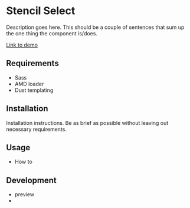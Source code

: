 
# Stencil Select

Description goes here. This should be a couple of sentences that sum up the one thing the component is/does.

[Link to demo](#)

## Requirements

- Sass
- AMD loader
- Dust templating

## Installation

Installation instructions. Be as brief as possible without leaving out necessary requirements.

## Usage

- How to 

## Development

- preview
- 

